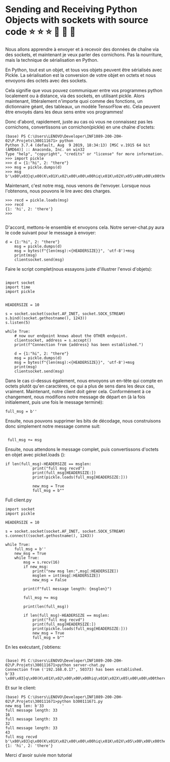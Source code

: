 
  # Sending and Receiving Python Objects with sockets with source code :star: :star: :star: :pray: :pray: :pray:
  
  
Nous allons apprendre  à envoyer et à recevoir des données de chaîne via des sockets, et maintenant je veux parler 
des cornichons. Pas la nourriture, mais la technique de sérialisation en Python.

En Python, tout est un objet, et tous vos objets peuvent être sérialisés avec Pickle. La sérialisation est la 
conversion de votre objet en octets et nous envoyons des octets avec des sockets.

Cela signifie que vous pouvez communiquer entre vos programmes python localement ou à distance, via des sockets, en utilisant pickle. Alors maintenant, littéralement n'importe quoi comme des fonctions, un dictionnaire géant, des tableaux, un modèle TensorFlow etc. Cela peuvent être envoyés dans les deux sens entre vos programmes!

Donc d'abord, rapidement, juste au cas où vous ne connaissez pas les cornichons, convertissons un cornichon(pickle) en 
une chaîne d'octets: 
``` 
(base) PS C:\Users\LENOVO\Developer\INF1089-200-20H-02\P.Projets\300111671> python
Python 3.7.4 (default, Aug  9 2019, 18:34:13) [MSC v.1915 64 bit (AMD64)] :: Anaconda, Inc. on win32
Type "help", "copyright", "credits" or "license" for more information.
>>> import pickle
>>> d = {1:"hi", 2: "there"}
>>> msg = pickle.dumps(d)
>>> msg
b'\x80\x03}q\x00(K\x01X\x02\x00\x00\x00hiq\x01K\x02X\x05\x00\x00\x00thereq\x02u.'

```
Maintenant, c'est notre msg, nous venons de l'envoyer. Lorsque nous l'obtenons, nous pouvons le lire avec des 
charges.
```
>>> recd = pickle.loads(msg)
>>> recd
{1: 'hi', 2: 'there'}
>>> 
                       
```




D'accord, mettons-le ensemble et envoyons cela. Notre server-chat.py aura le code suivant pour le message à envoyer:

```
d = {1:"hi", 2: "there"}
    msg = pickle.dumps(d)
    msg = bytes(f"{len(msg):<{HEADERSIZE}}", 'utf-8')+msg
    print(msg)
    clientsocket.send(msg)

```

Faire le script complet(nous essayons juste d'illustrer l'envoi d'objets):

```

import socket
import time
import pickle


HEADERSIZE = 10

s = socket.socket(socket.AF_INET, socket.SOCK_STREAM)
s.bind((socket.gethostname(), 1243))
s.listen(5)

while True:
    # now our endpoint knows about the OTHER endpoint.
    clientsocket, address = s.accept()
    print(f"Connection from {address} has been established.")

    d = {1:"hi", 2: "there"}
    msg = pickle.dumps(d)
    msg = bytes(f"{len(msg):<{HEADERSIZE}}", 'utf-8')+msg
    print(msg)
    clientsocket.send(msg)

```

Dans le cas ci-dessus également, nous envoyons un en-tête qui compte en octets plutôt qu'en caractères, ce qui a 
plus de sens dans les deux cas, vraiment. Maintenant, notre client doit gérer cela. Conformément à ce 
changement, nous modifions notre message de départ en (à la fois initialement, puis une fois le message 
terminé):

```
full_msg = b''

```

Ensuite, nous pouvons supprimer les bits de décodage, nous construisons donc simplement notre message comme 
suit:

```

 full_msg += msg

```

Ensuite, nous attendons le message complet, puis convertissons d'octets en objet avec pickel.loads ():
```
if len(full_msg)-HEADERSIZE == msglen:
            print("full msg recvd")
            print(full_msg[HEADERSIZE:])
            print(pickle.loads(full_msg[HEADERSIZE:]))

            new_msg = True
            full_msg = b""
```

Full client.py

```
import socket
import pickle

HEADERSIZE = 10

s = socket.socket(socket.AF_INET, socket.SOCK_STREAM)
s.connect((socket.gethostname(), 1243))

while True:
    full_msg = b''
    new_msg = True
    while True:
        msg = s.recv(16)
        if new_msg:
            print("new msg len:",msg[:HEADERSIZE])
            msglen = int(msg[:HEADERSIZE])
            new_msg = False

        print(f"full message length: {msglen}")

        full_msg += msg

        print(len(full_msg))

        if len(full_msg)-HEADERSIZE == msglen:
            print("full msg recvd")
            print(full_msg[HEADERSIZE:])
            print(pickle.loads(full_msg[HEADERSIZE:]))
            new_msg = True
            full_msg = b""

```
En les exécutant, j'obtiens:
```

(base) PS C:\Users\LENOVO\Developer\INF1089-200-20H-02\P.Projets\300111671>python server-chat.py
Connection from ('192.168.0.17', 50373) has been established.
b'33        \x80\x03}q\x00(K\x01X\x02\x00\x00\x00hiq\x01K\x02X\x05\x00\x00\x00thereq\x02u.'

```
Et sur le client:

```
(base) PS C:\Users\LENOVO\Developer\INF1089-200-20H-02\P.Projets\300111671>python b300111671.py
new msg len: b'33        '
full message length: 33
16
full message length: 33
32
full message length: 33
43
full msg recvd
b'\x80\x03}q\x00(K\x01X\x02\x00\x00\x00hiq\x01K\x02X\x05\x00\x00\x00thereq\x02u.'
{1: 'hi', 2: 'there'}

```
Merci d'avoir suivie mon tutorial 
